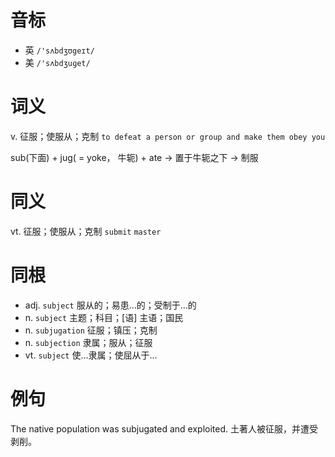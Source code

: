 # 音标

- 英 `/'sʌbdʒʊgeɪt/`
- 美 `/'sʌbdʒuɡet/`

# 词义

v. 征服；使服从；克制
`to defeat a person or group and make them obey you`



sub(下面) + jug( = yoke， 牛轭) + ate → 置于牛轭之下 → 制服

# 同义

vt. 征服；使服从；克制
`submit` `master`

# 同根

- adj. `subject` 服从的；易患…的；受制于…的
- n. `subject` 主题；科目；[语] 主语；国民
- n. `subjugation` 征服；镇压；克制
- n. `subjection` 隶属；服从；征服
- vt. `subject` 使…隶属；使屈从于…

# 例句

The native population was subjugated and exploited.
土著人被征服，并遭受剥削。


